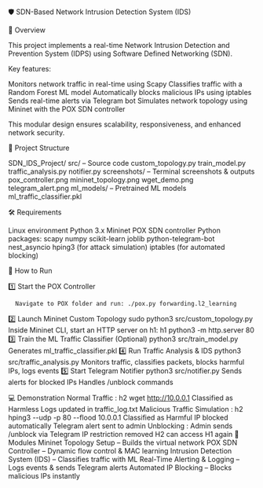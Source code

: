 🛡️ SDN-Based Network Intrusion Detection System (IDS)

📖 Overview

  This project implements a real-time Network Intrusion Detection and Prevention System (IDPS) using Software Defined Networking (SDN).

Key features:

  Monitors network traffic in real-time using Scapy
  Classifies traffic with a Random Forest ML model
  Automatically blocks malicious IPs using iptables
  Sends real-time alerts via Telegram bot
  Simulates network topology using Mininet with the POX SDN controller

  This modular design ensures scalability, responsiveness, and enhanced network security.

📂 Project Structure

  SDN_IDS_Project/
    src/ – Source code
      custom_topology.py
      train_model.py
      traffic_analysis.py
      notifier.py
    screenshots/ – Terminal screenshots & outputs
      pox_controller.png
      mininet_topology.png
      wget_demo.png
      telegram_alert.png
      ml_models/ – Pretrained ML models
      ml_traffic_classifier.pkl

🛠️ Requirements

  Linux environment
  Python 3.x
  Mininet
  POX SDN controller
  Python packages:
    scapy
    numpy
    scikit-learn
    joblib
    python-telegram-bot
    nest_asyncio
    hping3 (for attack simulation)
    iptables (for automated blocking)

🚀 How to Run

  1️⃣ Start the POX Controller
  
      Navigate to POX folder and run: ./pox.py forwarding.l2_learning
      
  2️⃣ Launch Mininet Custom Topology
      sudo python3 src/custom_topology.py
      Inside Mininet CLI, start an HTTP server on h1: h1 python3 -m http.server 80
  3️⃣ Train the ML Traffic Classifier (Optional)
      python3 src/train_model.py
      Generates ml_traffic_classifier.pkl
  4️⃣ Run Traffic Analysis & IDS
      python3 src/traffic_analysis.py
      Monitors traffic, classifies packets, blocks harmful IPs, logs events
  5️⃣ Start Telegram Notifier
      python3 src/notifier.py
      Sends alerts for blocked IPs
      Handles /unblock commands

💻 Demonstration
  Normal Traffic : h2 wget http://10.0.0.1
                   Classified as Harmless
                   Logs updated in traffic_log.txt
  Malicious Traffic Simulation : h2 hping3 --udp -p 80 --flood 10.0.0.1
                                 Classified as Harmful
                                 IP blocked automatically
                                 Telegram alert sent to admin
  Unblocking : Admin sends /unblock via Telegram
               IP restriction removed
               H2 can access H1 again
🔧 Modules
  Mininet Topology Setup – Builds the virtual network
  POX SDN Controller – Dynamic flow control & MAC learning
  Intrusion Detection System (IDS) – Classifies traffic with ML
  Real-Time Alerting & Logging – Logs events & sends Telegram alerts
  Automated IP Blocking – Blocks malicious IPs instantly
